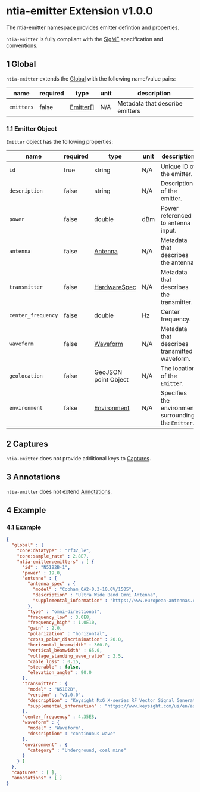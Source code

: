 # ntia-emitter Extension v1.0.0

The ntia-emitter namespace provides emitter defintion and properties.

`ntia-emitter` is fully compliant with the [SigMF](https://github.com/gnuradio/SigMF/blob/master/sigmf-spec.md#namespaces) specification and conventions.

## 1 Global

`ntia-emitter` extends the [Global](https://github.com/gnuradio/SigMF/blob/master/sigmf-spec.md#global-object) with the following name/value pairs:

|name|required|type|unit|description|
|----|--------------|-------|-------|-----------|
`emitters`|false|[Emitter](#11-emitter-object)[]|N/A|Metadata that describe emitters

### 1.1 Emitter Object

`Emitter` object has the following properties:

| name               |required|type|unit| description                                          |
|--------------------|--------------|-------|-------|------------------------------------------------------|
| `id`               |true|string|N/A| Unique ID of the emitter.                            |
| `description`      |false|string|N/A| Description of the emitter.                          |
| `power`            |false|double|dBm| Power referenced to antenna input.                   |
| `antenna`          |false|[Antenna](ntia-core.sigmf-ext.md#12-antenna-object)|N/A| Metadata that describes the antenna.                 |
| `transmitter`      |false|[HardwareSpec](ntia-core.sigmf-ext.md#13-hardwarespec-object)|N/A| Metadata that describes the transmitter.             |
| `center_frequency` |false|double|Hz| Center frequency.                                    |
| `waveform`         |false| [Waveform](ntia-waveform.sigmf-ext.md)|N/A| Metadata that describes transmitted waveform.        |
| `geolocation`      |false|GeoJSON point Object|N/A| The location of the `Emitter`.                       |
| `environment`      |false|[Environment](ntia-environment.sigmf-ext.md#11-environment-object)|N/A| Specifies the environment surrounding the `Emitter`. |

## 2 Captures

`ntia-emitter` does not provide additional keys to [Captures](https://github.com/gnuradio/SigMF/blob/master/sigmf-spec.md#captures-array).

## 3 Annotations

`ntia-emitter` does not extend [Annotations](https://github.com/gnuradio/SigMF/blob/master/sigmf-spec.md#annotations-array).

## 4 Example

### 4.1  Example

```json
{
  "global" : {
    "core:datatype" : "rf32_le",
    "core:sample_rate" : 2.8E7,
    "ntia-emitter:emitters" : [ {
      "id" : "N5182B-1",
      "power" : 19.0,
      "antenna" : {
        "antenna_spec" : {
          "model" : "Cobham_OA2-0.3-10.0V/1505",
          "description" : "Ultra Wide Band Omni Antenna",
          "supplemental_information" : "https://www.european-antennas.co.uk/media/1638/ds1505-060510.pdf"
        },
        "type" : "omni-directional",
        "frequency_low" : 3.0E8,
        "frequency_high" : 1.0E10,
        "gain" : 2.0,
        "polarization" : "horizontal",
        "cross_polar_discrimination" : 20.0,
        "horizontal_beamwidth" : 360.0,
        "vertical_beamwidth" : 65.0,
        "voltage_standing_wave_ratio" : 2.5,
        "cable_loss" : 0.15,
        "steerable" : false,
        "elevation_angle" : 90.0
      },
      "transmitter" : {
        "model" : "N5182B",
        "version" : "v1.0.0",
        "description" : "Keysight MxG X-series RF Vector Signal Generator",
        "supplemental_information" : "https://www.keysight.com/us/en/assets/7018-03380/data-sheets/5991-0038.pdf"
      },
      "center_frequency" : 4.35E8,
      "waveform" : {
        "model" : "Waveform",
        "description" : "continuous wave"
      },
      "environment" : {
        "category" : "Underground, coal mine"
      }
    } ]
  },
  "captures" : [ ],
  "annotations" : [ ]
}
```
